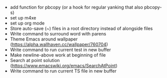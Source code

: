 - add function for pbcopy (or a hook for regular yanking that also pbcopy-s)
- set up m4xe
- set up org mode
- Store auto-save (~) files in a root directory instead of alongside files
- Write command to surround word with parens
- Theme Emacs around wallpaper (https://alpha.wallhaven.cc/wallpaper/760704)
- Write command to run current test in new buffer
- Make newline-above work at beginning of file
- Search at point solution (https://www.emacswiki.org/emacs/SearchAtPoint)
- Write command to run current TS file in new buffer

